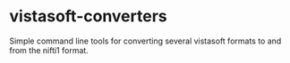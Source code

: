 vistasoft-converters
====================

Simple command line tools for converting several vistasoft formats to and from the nifti1 format.